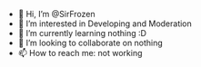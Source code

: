 - 👋 Hi, I’m @SirFrozen
- 👀 I’m interested in Developing and Moderation
- 🌱 I’m currently learning nothing :D
- 💞️ I’m looking to collaborate on nothing
- 📫 How to reach me: not working

<!---
SirFrozen/SirFrozen is a ✨ special ✨ repository because its `README.md` (this file) appears on your GitHub profile.
You can click the Preview link to take a look at your changes.
--->
